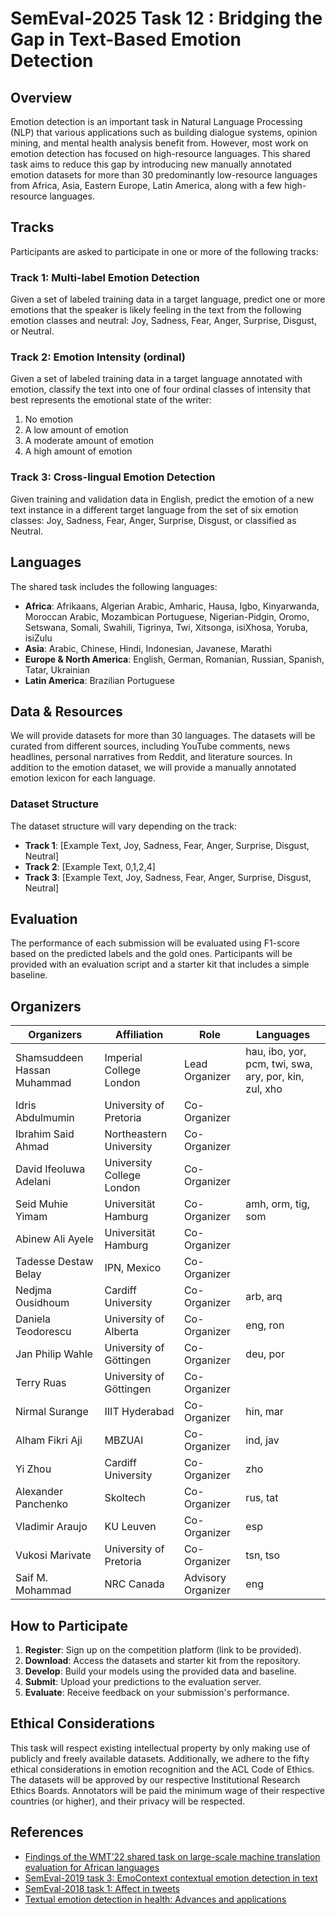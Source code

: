 # SemEval-2025 Task 12 : Bridging the Gap in Text-Based Emotion Detection

## Overview

Emotion detection is an important task in Natural Language Processing (NLP) that various applications such as building dialogue systems, opinion mining, and mental health analysis benefit from. However, most work on emotion detection has focused on high-resource languages. This shared task aims to reduce this gap by introducing new manually annotated emotion datasets for more than 30 predominantly low-resource languages from Africa, Asia, Eastern Europe, Latin America, along with a few high-resource languages.

## Tracks

Participants are asked to participate in one or more of the following tracks:

### Track 1: Multi-label Emotion Detection

Given a set of labeled training data in a target language, predict one or more emotions that the speaker is likely feeling in the text from the following emotion classes and neutral: Joy, Sadness, Fear, Anger, Surprise, Disgust, or Neutral.

### Track 2: Emotion Intensity (ordinal)

Given a set of labeled training data in a target language annotated with emotion, classify the text into one of four ordinal classes of intensity that best represents the emotional state of the writer:
1. No emotion
2. A low amount of emotion
3. A moderate amount of emotion
4. A high amount of emotion

### Track 3: Cross-lingual Emotion Detection

Given training and validation data in English, predict the emotion of a new text instance in a different target language from the set of six emotion classes: Joy, Sadness, Fear, Anger, Surprise, Disgust, or classified as Neutral.

## Languages

The shared task includes the following languages:

- **Africa**: Afrikaans, Algerian Arabic, Amharic, Hausa, Igbo, Kinyarwanda, Moroccan Arabic, Mozambican Portuguese, Nigerian-Pidgin, Oromo, Setswana, Somali, Swahili, Tigrinya, Twi, Xitsonga, isiXhosa, Yoruba, isiZulu
- **Asia**: Arabic, Chinese, Hindi, Indonesian, Javanese, Marathi
- **Europe & North America**: English, German, Romanian, Russian, Spanish, Tatar, Ukrainian
- **Latin America**: Brazilian Portuguese

## Data & Resources

We will provide datasets for more than 30 languages. The datasets will be curated from different sources, including YouTube comments, news headlines, personal narratives from Reddit, and literature sources. In addition to the emotion dataset, we will provide a manually annotated emotion lexicon for each language.

### Dataset Structure

The dataset structure will vary depending on the track:

- **Track 1**: [Example Text, Joy, Sadness, Fear, Anger, Surprise, Disgust, Neutral]
- **Track 2**: [Example Text, 0,1,2,4]
- **Track 3**: [Example Text, Joy, Sadness, Fear, Anger, Surprise, Disgust, Neutral]

## Evaluation

The performance of each submission will be evaluated using F1-score based on the predicted labels and the gold ones. Participants will be provided with an evaluation script and a starter kit that includes a simple baseline.

## Organizers

| Organizers                   | Affiliation                 | Role              | Languages                                |
|------------------------------|-----------------------------|-------------------|------------------------------------------|
| Shamsuddeen Hassan Muhammad  | Imperial College London     | Lead Organizer    | hau, ibo, yor, pcm, twi, swa, ary, por, kin, zul, xho |
| Idris Abdulmumin             | University of Pretoria      | Co-Organizer      |                                          |
| Ibrahim Said Ahmad           | Northeastern University     | Co-Organizer      |                                          |
| David Ifeoluwa Adelani       | University College London   | Co-Organizer      |                                          |
| Seid Muhie Yimam             | Universität Hamburg         | Co-Organizer      | amh, orm, tig, som                       |
| Abinew Ali Ayele             | Universität Hamburg         | Co-Organizer      |                                          |
| Tadesse Destaw Belay         | IPN, Mexico                 | Co-Organizer      |                                          |
| Nedjma Ousidhoum             | Cardiff University          | Co-Organizer      | arb, arq                                 |
| Daniela Teodorescu           | University of Alberta       | Co-Organizer      | eng, ron                                 |
| Jan Philip Wahle             | University of Göttingen     | Co-Organizer      | deu, por                                 |
| Terry Ruas                   | University of Göttingen     | Co-Organizer      |                                          |
| Nirmal Surange               | IIIT Hyderabad              | Co-Organizer      | hin, mar                                 |
| Alham Fikri Aji              | MBZUAI                      | Co-Organizer      | ind, jav                                 |
| Yi Zhou                      | Cardiff University          | Co-Organizer      | zho                                      |
| Alexander Panchenko          | Skoltech                    | Co-Organizer      | rus, tat                                 |
| Vladimir Araujo              | KU Leuven                   | Co-Organizer      | esp                                      |
| Vukosi Marivate              | University of Pretoria      | Co-Organizer      | tsn, tso                                 |
| Saif M. Mohammad             | NRC Canada                  | Advisory Organizer| eng                                      |

## How to Participate

1. **Register**: Sign up on the competition platform (link to be provided).
2. **Download**: Access the datasets and starter kit from the repository.
3. **Develop**: Build your models using the provided data and baseline.
4. **Submit**: Upload your predictions to the evaluation server.
5. **Evaluate**: Receive feedback on your submission's performance.

## Ethical Considerations

This task will respect existing intellectual property by only making use of publicly and freely available datasets. Additionally, we adhere to the fifty ethical considerations in emotion recognition and the ACL Code of Ethics. The datasets will be approved by our respective Institutional Research Ethics Boards. Annotators will be paid the minimum wage of their respective countries (or higher), and their privacy will be respected.

## References

- [Findings of the WMT’22 shared task on large-scale machine translation evaluation for African languages](https://aclanthology.org/2022.wmt-1.72)
- [SemEval-2019 task 3: EmoContext contextual emotion detection in text](https://doi.org/10.18653/v1/S19-2005)
- [SemEval-2018 task 1: Affect in tweets](https://doi.org/10.18653/v1/S18-1001)
- [Textual emotion detection in health: Advances and applications](http://arxiv.org/abs/2109.08256)
